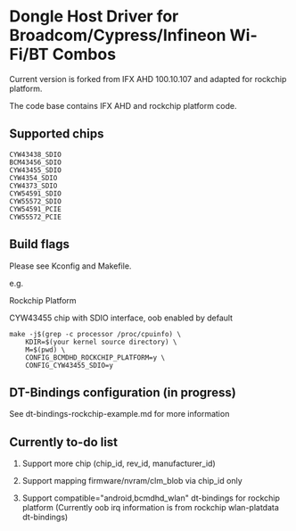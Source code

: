 # Dongle Host Driver for Broadcom/Cypress/Infineon Wi-Fi/BT Combos
Current version is forked from IFX AHD 100.10.107 and adapted for rockchip platform. 

The code base contains IFX AHD and rockchip platform code.
## Supported chips
```
CYW43438_SDIO
BCM43456_SDIO
CYW43455_SDIO
CYW4354_SDIO
CYW4373_SDIO
CYW54591_SDIO
CYW55572_SDIO
CYW54591_PCIE
CYW55572_PCIE
```
## Build flags
Please see Kconfig and Makefile.

e.g.

Rockchip Platform

CYW43455 chip with SDIO interface, oob enabled by default
```
make -j$(grep -c processor /proc/cpuinfo) \
	KDIR=$(your kernel source directory) \
	M=$(pwd) \
	CONFIG_BCMDHD_ROCKCHIP_PLATFORM=y \
	CONFIG_CYW43455_SDIO=y
```
## DT-Bindings configuration (in progress)
See dt-bindings-rockchip-example.md for more information
## Currently to-do list
1. Support more chip (chip_id, rev_id, manufacturer_id)

2. Support mapping firmware/nvram/clm_blob via chip_id only

3. Support compatible="android,bcmdhd_wlan" dt-bindings for rockchip platform (Currently oob irq information is from rockchip wlan-platdata dt-bindings)
